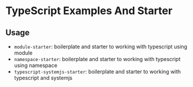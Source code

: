# TypeScript Examples And Starter
## Usage
* `module-starter`: boilerplate and starter to working with typescript using module
* `namespace-starter`: boilerplate and starter to working with typescript using namespace
* `typescript-systemjs-starter`: boilerplate and starter to working with typescript and systemjs